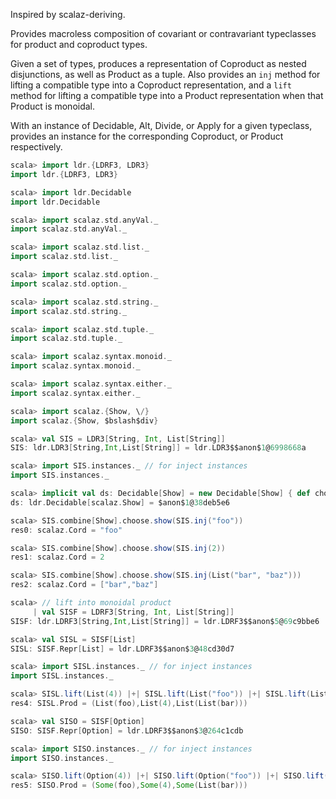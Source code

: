 Inspired by scalaz-deriving.

Provides macroless composition of covariant or contravariant
typeclasses for product and coproduct types.

Given a set of types, produces a representation of Coproduct as nested disjunctions,
as well as Product as a tuple. Also provides an `inj` method for lifting a compatible type
into a Coproduct representation, and a `lift` method for lifting a compatible type
into a Product representation when that Product is monoidal.

With an instance of Decidable, Alt, Divide, or Apply for a given typeclass,
provides an instance for the corresponding Coproduct, or Product respectively.

```scala
scala> import ldr.{LDRF3, LDR3}
import ldr.{LDRF3, LDR3}

scala> import ldr.Decidable
import ldr.Decidable

scala> import scalaz.std.anyVal._
import scalaz.std.anyVal._

scala> import scalaz.std.list._
import scalaz.std.list._

scala> import scalaz.std.option._
import scalaz.std.option._

scala> import scalaz.std.string._
import scalaz.std.string._

scala> import scalaz.std.tuple._
import scalaz.std.tuple._

scala> import scalaz.syntax.monoid._
import scalaz.syntax.monoid._

scala> import scalaz.syntax.either._
import scalaz.syntax.either._

scala> import scalaz.{Show, \/}
import scalaz.{Show, $bslash$div}

scala> val SIS = LDR3[String, Int, List[String]]
SIS: ldr.LDR3[String,Int,List[String]] = ldr.LDR3$$anon$1@6998668a

scala> import SIS.instances._ // for inject instances
import SIS.instances._

scala> implicit val ds: Decidable[Show] = new Decidable[Show] { def choose2[Z, A1, A2](a1: => Show[A1], a2: =>Show[A2])(f: Z => (A1 \/ A2)): Show[Z] = Show.show[Z]((z: Z) => f(z).fold(a1.show(_), a2.show(_))) }
ds: ldr.Decidable[scalaz.Show] = $anon$1@38deb5e6

scala> SIS.combine[Show].choose.show(SIS.inj("foo"))
res0: scalaz.Cord = "foo"

scala> SIS.combine[Show].choose.show(SIS.inj(2))
res1: scalaz.Cord = 2

scala> SIS.combine[Show].choose.show(SIS.inj(List("bar", "baz")))
res2: scalaz.Cord = ["bar","baz"]

scala> // lift into monoidal product
     | val SISF = LDRF3[String, Int, List[String]]
SISF: ldr.LDRF3[String,Int,List[String]] = ldr.LDRF3$$anon$5@69c9bbe6

scala> val SISL = SISF[List]
SISL: SISF.Repr[List] = ldr.LDRF3$$anon$3@48cd30d7

scala> import SISL.instances._ // for inject instances
import SISL.instances._

scala> SISL.lift(List(4)) |+| SISL.lift(List("foo")) |+| SISL.lift(List(List("bar")))
res4: SISL.Prod = (List(foo),List(4),List(List(bar)))

scala> val SISO = SISF[Option]
SISO: SISF.Repr[Option] = ldr.LDRF3$$anon$3@264c1cdb

scala> import SISO.instances._ // for inject instances
import SISO.instances._

scala> SISO.lift(Option(4)) |+| SISO.lift(Option("foo")) |+| SISO.lift(Option(List("bar")))
res5: SISO.Prod = (Some(foo),Some(4),Some(List(bar)))
```
